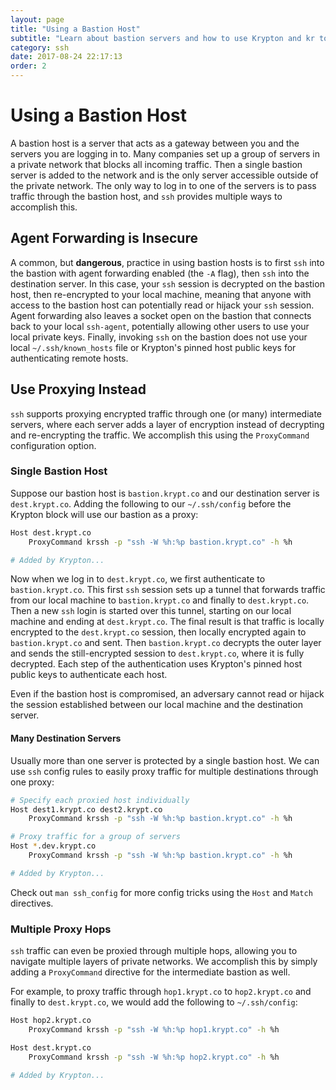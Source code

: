 ```yaml
---
layout: page
title: "Using a Bastion Host"
subtitle: "Learn about bastion servers and how to use Krypton and kr to proxy jump through servers in your infrastructure."
category: ssh
date: 2017-08-24 22:17:13
order: 2
---
```


# Using a Bastion Host
A bastion host is a server that acts as a gateway between you and the servers you are logging in to. Many companies set up a group of servers in a private network that blocks all incoming traffic. Then a single bastion server is added to the network and is the only server accessible outside of the private network. The only way to log in to one of the servers is to pass traffic through the bastion host, and `ssh` provides multiple ways to accomplish this.

## Agent Forwarding is Insecure
A common, but **dangerous**, practice in using bastion hosts is to first `ssh` into the bastion with agent forwarding enabled (the `-A` flag), then `ssh` into the destination server. In this case, your `ssh` session is decrypted on the bastion host, then re-encrypted to your local machine, meaning that anyone with access to the bastion host can potentially read or hijack your `ssh` session. Agent forwarding also leaves a socket open on the bastion that connects back to your local `ssh-agent`, potentially allowing other users to use your local private keys. Finally, invoking `ssh` on the bastion does not use your local `~/.ssh/known_hosts` file or Krypton's pinned host public keys for authenticating remote hosts.

## Use Proxying Instead
`ssh` supports proxying encrypted traffic through one (or many) intermediate servers, where each server adds a layer of encryption instead of decrypting and re-encrypting the traffic. We accomplish this using the `ProxyCommand` configuration option.

### Single Bastion Host
Suppose our bastion host is `bastion.krypt.co` and our destination server is `dest.krypt.co`. Adding the following to our `~/.ssh/config` before the Krypton block will use our bastion as a proxy:

``` bash
Host dest.krypt.co
    ProxyCommand krssh -p "ssh -W %h:%p bastion.krypt.co" -h %h

# Added by Krypton...
```

Now when we log in to `dest.krypt.co`, we first authenticate to `bastion.krypt.co`. This first `ssh` session sets up a tunnel that forwards traffic from our local machine to `bastion.krypt.co` and finally to `dest.krypt.co`. Then a new `ssh` login is started over this tunnel, starting on our local machine and ending at `dest.krypt.co`. The final result is that traffic is locally encrypted to the `dest.krypt.co` session, then locally encrypted again to `bastion.krypt.co` and sent. Then `bastion.krypt.co` decrypts the outer layer and sends the still-encrypted session to `dest.krypt.co`, where it is fully decrypted. Each step of the authentication uses Krypton's pinned host public keys to authenticate each host.

Even if the bastion host is compromised, an adversary cannot read or hijack the session established between our local machine and the destination server.

#### Many Destination Servers
Usually more than one server is protected by a single bastion host. We can use `ssh` config rules to easily proxy traffic for multiple destinations through one proxy:
``` bash
# Specify each proxied host individually
Host dest1.krypt.co dest2.krypt.co
    ProxyCommand krssh -p "ssh -W %h:%p bastion.krypt.co" -h %h

# Proxy traffic for a group of servers
Host *.dev.krypt.co
    ProxyCommand krssh -p "ssh -W %h:%p bastion.krypt.co" -h %h

# Added by Krypton...
```
Check out `man ssh_config` for more config tricks using the `Host` and `Match` directives.

### Multiple Proxy Hops
`ssh` traffic can even be proxied through multiple hops, allowing you to navigate multiple layers of private networks. We accomplish this by simply adding a `ProxyCommand` directive for the intermediate bastion as well.

For example, to proxy traffic through `hop1.krypt.co` to `hop2.krypt.co` and finally to `dest.krypt.co`, we would add the following to `~/.ssh/config`:

```bash
Host hop2.krypt.co
    ProxyCommand krssh -p "ssh -W %h:%p hop1.krypt.co" -h %h

Host dest.krypt.co
    ProxyCommand krssh -p "ssh -W %h:%p hop2.krypt.co" -h %h

# Added by Krypton...
```
